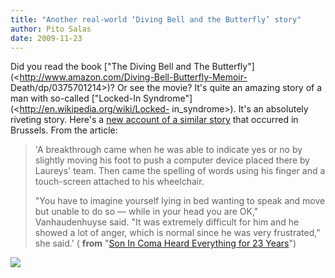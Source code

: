 ```yaml
---
title: "Another real-world ‘Diving Bell and the Butterfly’ story"
author: Pito Salas
date: 2009-11-23
---
```




Did you read the book ["The Diving Bell and The
Butterfly"](<http://www.amazon.com/Diving-Bell-Butterfly-Memoir-
Death/dp/0375701214>)? Or see the movie? It's quite an amazing story of a man
with so-called ["Locked-In Syndrome"](<http://en.wikipedia.org/wiki/Locked-
in_syndrome>). It's an absolutely riveting story. Here's a [new account of a
similar
story](<http://news.yahoo.com/s/ap/20091123/ap_on_he_me/eu_belgium_coma_recovery>)
that occurred in Brussels. From the article:

> 'A breakthrough came when he was able to indicate yes or no by slightly
> moving his foot to push a computer device placed there by Laureys' team.
> Then came the spelling of words using his finger and a touch-screen attached
> to his wheelchair.
>
> "You have to imagine yourself lying in bed wanting to speak and move but
> unable to do so — while in your head you are OK," Vanhaudenhuyse said. "It
> was extremely difficult for him and he showed a lot of anger, which is
> normal since he was very frustrated," she said.' ( **from** "[Son In Coma
> Heard Everything for 23
> Years](<http://news.yahoo.com/s/ap/20091123/ap_on_he_me/eu_belgium_coma_recovery>)")

![](https://i0.wp.com/img.zemanta.com/pixy.gif?w=584)


